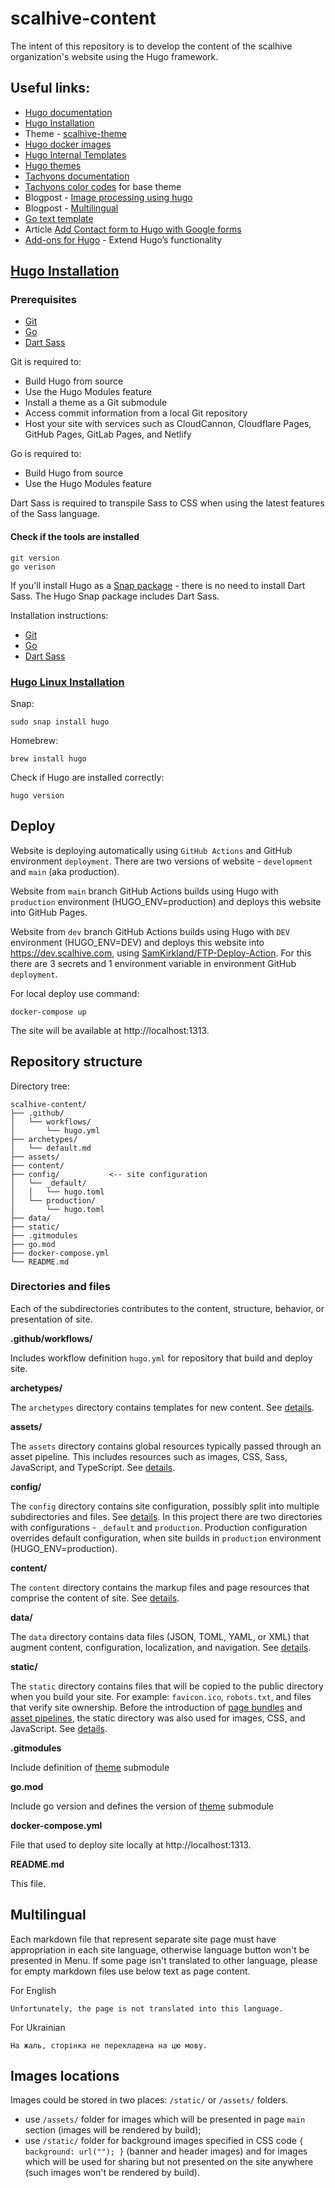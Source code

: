 # scalhive-content

The intent of this repository is to develop the content of the scalhive organization's website using the Hugo framework.

## Useful links:

- [Hugo documentation](https://gohugo.io/documentation)
- [Hugo Installation](https://gohugo.io/installation/)
- Theme - [scalhive-theme](https://github.com/TNTU-RS-internship/scalhive-theme.git)
- [Hugo docker images](https://hub.docker.com/r/klakegg/hugo)
- [Hugo Internal Templates](https://github.com/gohugoio/hugo/tree/master/tpl/tplimpl/embedded/templates)
- [Hugo themes](https://themes.gohugo.io/)
- [Tachyons documentation](http://tachyons.io/docs/)
- [Tachyons color codes](https://tachyons.io/docs/themes/skins/) for base theme
- Blogpost - [Image processing using hugo](https://clavinjune.dev/en/blogs/image-processing-using-hugo/)
- Blogpost - [Multilingual](https://www.regisphilibert.com/blog/2018/08/hugo-multilingual-part-1-managing-content-translation/)
- [Go text template](https://pkg.go.dev/text/template)
- Article [Add Contact form to Hugo with Google forms](https://blog.puvvadi.me/posts/add-contact-form-hugo-google-forms/)
- [Add-ons for Hugo](https://hugocodex.org/add-ons/) - Extend Hugo’s functionality

## [Hugo Installation](https://gohugo.io/installation/)

### Prerequisites

- [Git](https://git-scm.com/)
- [Go](https://go.dev/)
- [Dart Sass](https://gohugo.io/hugo-pipes/transpile-sass-to-css/#dart-sass)

Git is required to:

- Build Hugo from source 
- Use the Hugo Modules feature 
- Install a theme as a Git submodule 
- Access commit information from a local Git repository 
- Host your site with services such as CloudCannon, Cloudflare Pages, GitHub Pages, GitLab Pages, and Netlify

Go is required to:

- Build Hugo from source
- Use the Hugo Modules feature

Dart Sass is required to transpile Sass to CSS when using the latest features of the Sass language.

#### Check if the tools are installed

```shell
git version
go verison
```

If you'll install Hugo as a [Snap package](https://gohugo.io/installation/linux/#snap) - there is no need to install Dart Sass. 
The Hugo Snap package includes Dart Sass.

Installation instructions:
- [Git](https://git-scm.com/book/en/v2/Getting-Started-Installing-Git)
- [Go](https://go.dev/doc/install)
- [Dart Sass](https://gohugo.io/hugo-pipes/transpile-sass-to-css/#dart-sass)

### [Hugo Linux Installation](https://gohugo.io/installation/linux/)

Snap:
```shell
sudo snap install hugo
```

Homebrew:
```shell
brew install hugo
```

Check if Hugo are installed correctly:
```shell
hugo version
```

## Deploy
Website is deploying automatically using `GitHub Actions` and GitHub environment `deployment`.
There are two versions of website - `development` and `main` (aka production).

Website from `main` branch GitHub Actions builds using Hugo with `production` environment (HUGO_ENV=production)
and deploys this website into GitHub Pages.

Website from `dev` branch GitHub Actions builds using Hugo with `DEV` environment (HUGO_ENV=DEV) and deploys 
this website into https://dev.scalhive.com, using [SamKirkland/FTP-Deploy-Action](https://github.com/SamKirkland/FTP-Deploy-Action).
For this there are 3 secrets and 1 environment variable in environment GitHub `deployment`.

For local deploy use command:
```shell
docker-compose up
```
The site will be available at http://localhost:1313.

## Repository structure

Directory tree:
```
scalhive-content/
├── .github/
│   └── workflows/
│       └── hugo.yml
├── archetypes/
│   └── default.md
├── assets/
├── content/
├── config/           <-- site configuration
│   └── _default/
│   │   └── hugo.toml
│   └── production/
│       └── hugo.toml
├── data/
├── static/
├── .gitmodules
├── go.mod
├── docker-compose.yml
└── README.md
```

### Directories and files

Each of the subdirectories contributes to the content, structure, behavior, or presentation of site.

**.github/workflows/**

Includes workflow definition `hugo.yml` for repository that build and deploy site.

**archetypes/**

The `archetypes` directory contains templates for new content. 
See [details](https://gohugo.io/content-management/archetypes/).

**assets/**

The `assets` directory contains global resources typically passed through an asset pipeline. 
This includes resources such as images, CSS, Sass, JavaScript, and TypeScript. 
See [details](https://gohugo.io/hugo-pipes/introduction/).

**config/**

The `config` directory contains site configuration, possibly split into multiple subdirectories and files.
See [details](https://gohugo.io/getting-started/configuration/#configuration-directory). In this project there are two directories with configurations - `_default` and 
`production`. Production configuration overrides default configuration, when site builds in `production` 
environment (HUGO_ENV=production).

**content/**

The `content` directory contains the markup files and page resources that comprise the content of site. 
See [details](https://gohugo.io/content-management/organization/).

**data/**

The `data` directory contains data files (JSON, TOML, YAML, or XML) that augment content, configuration, localization, 
and navigation. See [details](https://gohugo.io/templates/data-templates/).

**static/**

The `static` directory contains files that will be copied to the public directory when you build your site. For example: 
`favicon.ico`, `robots.txt`, and files that verify site ownership. 
Before the introduction of [page bundles](https://gohugo.io/getting-started/glossary/#page-bundle) and 
[asset pipelines](https://gohugo.io/hugo-pipes/introduction/), the static directory was also used for 
images, CSS, and JavaScript. See [details](https://gohugo.io/content-management/static-files/).

**.gitmodules**

Include definition of [theme](https://github.com/TNTU-RS-internship/scalhive-theme) submodule

**go.mod**

Include go version and defines the version of [theme](https://github.com/TNTU-RS-internship/scalhive-theme) submodule

**docker-compose.yml**

File that used to deploy site locally at http://localhost:1313.

**README.md**

This file.

## Multilingual

Each markdown file that represent separate site page must have appropriation in each site language, otherwise language
button won't be presented in Menu. If some page isn't translated to other language, please for empty markdown files use
below text as page content.

For English
```text
Unfortunately, the page is not translated into this language.
```

For Ukrainian
```text
На жаль, сторінка не перекладена на цю мову.
```

## Images locations

Images could be stored in two places: `/static/` or `/assets/` folders.
- use `/assets/` folder for images which will be presented in page `main` section (images will be rendered by build);
- use `/static/` folder for background images specified in CSS code `{ background: url(""); }` 
(banner and header images) and for images which will be used for sharing but not presented on the site anywhere
(such images won't be rendered by build).
